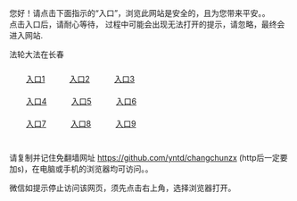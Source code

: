 您好！请点击下面指示的“入口”，浏览此网站是安全的，且为您带来平安。。 <br/>
点击入口后，请耐心等待， 过程中可能会出现无法打开的提示，请忽略，最终会进入网站. </br>

法轮大法在长春<br/>
<div style="padding:10px"><a style="margin:20px" target="_blank" href="https://da1mdtyhkpuxp.cloudfront.net/2Qpsp?kezvratl" id="ccLink1" rel="nofollow">入口1</a> <a target="_blank" style="margin:20px" href="https://d8aq38m32g6dg.cloudfront.net/2Qpsp?jbyxk" id="ccLink2" rel="nofollow">入口2</a> <a style="margin:20px" target="_blank" href="https://d35b92fqu3bax4.cloudfront.net/2Qpsp?ihsyra" id="ccLink3" rel="nofollow">入口3</a></div>

<div style="padding:10px" ><a style="margin:20px" target="_blank" href="https://da1mdtyhkpuxp.cloudfront.net/2Qpsp?kezvratl" id="ccLink4" rel="nofollow">入口4</a> <a style="margin:20px" href="https://d8aq38m32g6dg.cloudfront.net/2Qpsp?jbyxk" target="_blank" id="ccLink5" rel="nofollow">入口5</a> <a style="margin:20px" href="https://d35b92fqu3bax4.cloudfront.net/2Qpsp?ihsyra" target="_blank" id="ccLink6" rel="nofollow">入口6</a></div>

<div style="padding:10px"><a style="margin:20px" target="_blank" href="https://da1mdtyhkpuxp.cloudfront.net/2Qpsp?kezvratl" id="ccLink7" rel="nofollow">入口7</a> <a style="margin:20px" href="https://d8aq38m32g6dg.cloudfront.net/2Qpsp?jbyxk" target="_blank" id="ccLink8" rel="nofollow">入口8</a> <a style="margin:20px" target="_blank" href="https://d35b92fqu3bax4.cloudfront.net/2Qpsp?ihsyra" id="ccLink9" rel="nofollow">入口9</a></div>

<br/>



请复制并记住免翻墙网址 https://github.com/yntd/changchunzx (http后一定要加s)，在电脑或手机的浏览器均可访问。。<br/>

微信如提示停止访问该网页，须先点击右上角，选择浏览器打开。
